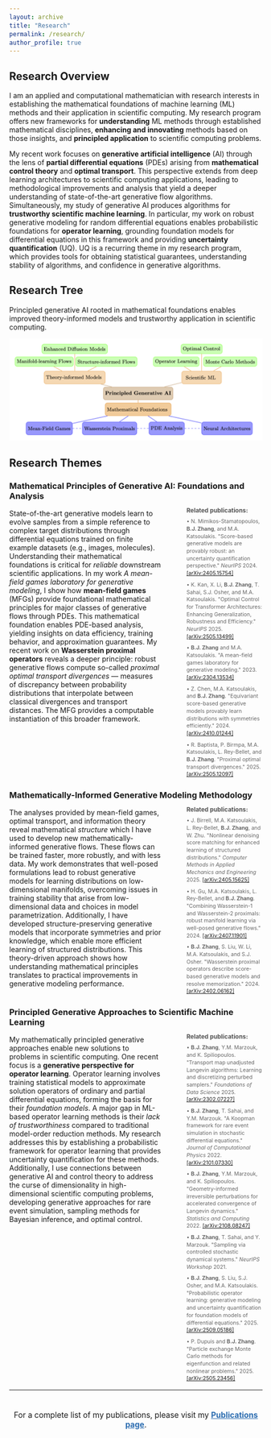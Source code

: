 ```yaml
---
layout: archive
title: "Research"
permalink: /research/
author_profile: true
---
```


<style>
  area {
    cursor: pointer;
  }
</style>

## Research Overview

I am an applied and computational mathematician with research interests in establishing the mathematical foundations of machine learning (ML) methods and their application in scientific computing. My research program offers new frameworks for **understanding** ML methods through established mathematical disciplines, **enhancing and innovating** methods based on those insights, and **principled application** to scientific computing problems.

My recent work focuses on **generative artificial intelligence** (AI) through the lens of **partial differential equations** (PDEs) arising from **mathematical control theory** and **optimal transport**. This perspective extends from deep learning architectures to scientific computing applications, leading to methodological improvements and analysis that yield a deeper understanding of state-of-the-art generative flow algorithms. Simultaneously, my study of generative AI produces algorithms for **trustworthy scientific machine learning**. In particular, my work on robust generative modeling for random differential equations enables probabilistic foundations for **operator learning**, grounding foundation models for differential equations in this framework and providing **uncertainty quantification** (UQ). UQ is a recurring theme in my research program, which provides tools for obtaining statistical guarantees, understanding stability of algorithms, and confidence in generative algorithms.

## Research Tree

Principled generative AI rooted in mathematical foundations enables improved theory-informed models and trustworthy application in scientific computing.

<img src="/images/tree_website.png" alt="Research Tree" usemap="#research-tree" style="max-width: 100%; height: auto;">

<map name="research-tree">
  <area shape="rect" coords="580,295,1020,380" alt="Principled Generative AI">

  <area shape="rect" coords="590,395,980,490" alt="Mathematical Foundations">
  <area shape="rect" coords="100,515,390,595" alt="Mean-Field Games">
  <area shape="rect" coords="450,515,790,595" alt="Wasserstein Proximals">
  <area shape="rect" coords="860,515,1085,595" alt="PDE Analysis">
  <area shape="rect" coords="1190,515,1490,595" alt="Neural Architectures">

  <area shape="rect" coords="220,195,600,285" alt="Theory-informed Models">
  <area shape="rect" coords="35,110,400,190" alt="Manifold-learning Flows">
  <area shape="rect" coords="420,110,790,190" alt="Structure-informed Flows">
  <area shape="rect" coords="200,30,610,110" alt="Enhanced Diffusion Models">

  <area shape="rect" coords="1065,195,1325,285" alt="Scientific ML">
  <area shape="rect" coords="890,110,1200,190" alt="Operator Learning">
  <area shape="rect" coords="1210,110,1520,190" alt="Monte Carlo Methods">
  <area shape="rect" coords="1060,30,1320,110" alt="Optimal Control">
</map>

## Research Themes

### Mathematical Principles of Generative AI: Foundations and Analysis

<div style="display: flex; gap: 30px; align-items: flex-start;">
<div style="flex: 2;">
State-of-the-art generative models learn to evolve samples from a simple reference to complex target distributions through differential equations trained on finite example datasets (e.g., images, molecules). Understanding their mathematical foundations is critical for <em>reliable</em> downstream scientific applications. In my work <em>A mean-field games laboratory for generative modeling</em>, I show how <strong>mean-field games</strong> (MFGs) provide foundational mathematical principles for major classes of generative flows through PDEs. This mathematical foundation enables PDE-based analysis, yielding insights on data efficiency, training behavior, and approximation guarantees. My recent work on <strong>Wasserstein proximal operators</strong> reveals a deeper principle: robust generative flows compute so-called <em>proximal optimal transport divergences</em> — measures of discrepancy between probability distributions that interpolate between classical divergences and transport distances. The MFG provides a computable instantiation of this broader framework.
</div>
<div style="flex: 1; padding-left: 20px;">
<p style="font-size: 0.85em; color: #555; margin-top: -5px; margin-bottom: 8px;"><strong>Related publications:</strong></p>
<ul style="font-size: 0.75em; line-height: 1.4; list-style: none; padding: 0; margin: 0; color: #666;">
<li style="margin-bottom: 8px;">• N. Mimikos-Stamatopoulos, <strong>B.J. Zhang</strong>, and M.A. Katsoulakis. "Score-based generative models are provably robust: an uncertainty quantification perspective." <em>NeurIPS</em> 2024. <a href="https://arxiv.org/abs/2405.15754" target="_blank">[arXiv:2405.15754]</a></li>
<li style="margin-bottom: 8px;">• K. Kan, X. Li, <strong>B.J. Zhang</strong>, T. Sahai, S.J. Osher, and M.A. Katsoulakis. "Optimal Control for Transformer Architectures: Enhancing Generalization, Robustness and Efficiency." <em>NeurIPS</em> 2025. <a href="https://arxiv.org/abs/2505.13499" target="_blank">[arXiv:2505.13499]</a></li>
<li style="margin-bottom: 8px;">• <strong>B.J. Zhang</strong> and M.A. Katsoulakis. "A mean-field games laboratory for generative modeling." 2023. <a href="https://arxiv.org/abs/2304.13534" target="_blank">[arXiv:2304.13534]</a></li>
<li style="margin-bottom: 8px;">• Z. Chen, M.A. Katsoulakis, and <strong>B.J. Zhang</strong>. "Equivariant score-based generative models provably learn distributions with symmetries efficiently." 2024. <a href="https://arxiv.org/abs/2410.01244" target="_blank">[arXiv:2410.01244]</a></li>
<li>• R. Baptista, P. Birmpa, M.A. Katsoulakis, L. Rey-Bellet, and <strong>B.J. Zhang</strong>. "Proximal optimal transport divergences." 2025. <a href="https://arxiv.org/abs/2505.12097" target="_blank">[arXiv:2505.12097]</a></li>
</ul>
</div>
</div>

### Mathematically-Informed Generative Modeling Methodology

<div style="display: flex; gap: 30px; align-items: flex-start;">
<div style="flex: 2;">
The analyses provided by mean-field games, optimal transport, and information theory reveal mathematical <em>structure</em> which I have used to develop new mathematically-informed generative flows. These flows can be trained faster, more robustly, and with less data. My work demonstrates that well-posed formulations lead to robust generative models for learning distributions on low-dimensional manifolds, overcoming issues in training stability that arise from low-dimensional data and choices in model parametrization. Additionally, I have developed structure-preserving generative models that incorporate symmetries and prior knowledge, which enable more efficient learning of structured distributions. This theory-driven approach shows how understanding mathematical principles translates to practical improvements in generative modeling performance.
</div>
<div style="flex: 1; padding-left: 20px;">
<p style="font-size: 0.85em; color: #555; margin-top: -5px; margin-bottom: 8px;"><strong>Related publications:</strong></p>
<ul style="font-size: 0.75em; line-height: 1.4; list-style: none; padding: 0; margin: 0; color: #666;">
<li style="margin-bottom: 8px;">• J. Birrell, M.A. Katsoulakis, L. Rey-Bellet, <strong>B.J. Zhang</strong>, and W. Zhu. "Nonlinear denoising score matching for enhanced learning of structured distributions." <em>Computer Methods in Applied Mechanics and Engineering</em> 2025. <a href="https://arxiv.org/abs/2405.15625" target="_blank">[arXiv:2405.15625]</a></li>
<li style="margin-bottom: 8px;">• H. Gu, M.A. Katsoulakis, L. Rey-Bellet, and <strong>B.J. Zhang</strong>. "Combining Wasserstein-1 and Wasserstein-2 proximals: robust manifold learning via well-posed generative flows." 2024. <a href="https://arxiv.org/abs/2407.11901" target="_blank">[arXiv:2407.11901]</a></li>
<li>• <strong>B.J. Zhang</strong>, S. Liu, W. Li, M.A. Katsoulakis, and S.J. Osher. "Wasserstein proximal operators describe score-based generative models and resolve memorization." 2024. <a href="https://arxiv.org/abs/2402.06162" target="_blank">[arXiv:2402.06162]</a></li>
</ul>
</div>
</div>

### Principled Generative Approaches to Scientific Machine Learning

<div style="display: flex; gap: 30px; align-items: flex-start;">
<div style="flex: 2;">
My mathematically principled generative approaches enable new solutions to problems in scientific computing. One recent focus is a <strong>generative perspective for operator learning</strong>. Operator learning involves training statistical models to approximate solution operators of ordinary and partial differential equations, forming the basis for their <em>foundation models</em>. A major gap in ML-based operator learning methods is their <em>lack of trustworthiness</em> compared to traditional model-order reduction methods. My research addresses this by establishing a probabilistic framework for operator learning that provides uncertainty quantification for these methods. Additionally, I use connections between generative AI and control theory to address the curse of dimensionality in high-dimensional scientific computing problems, developing generative approaches for rare event simulation, sampling methods for Bayesian inference, and optimal control.
</div>
<div style="flex: 1; padding-left: 20px;">
<p style="font-size: 0.85em; color: #555; margin-top: -5px; margin-bottom: 8px;"><strong>Related publications:</strong></p>
<ul style="font-size: 0.75em; line-height: 1.4; list-style: none; padding: 0; margin: 0; color: #666;">
<li style="margin-bottom: 8px;">• <strong>B.J. Zhang</strong>, Y.M. Marzouk, and K. Spiliopoulos. "Transport map unadjusted Langevin algorithms: Learning and discretizing perturbed samplers." <em>Foundations of Data Science</em> 2025. <a href="https://arxiv.org/abs/2302.07227" target="_blank">[arXiv:2302.07227]</a></li>
<li style="margin-bottom: 8px;">• <strong>B.J. Zhang</strong>, T. Sahai, and Y.M. Marzouk. "A Koopman framework for rare event simulation in stochastic differential equations." <em>Journal of Computational Physics</em> 2022. <a href="https://arxiv.org/abs/2101.07330" target="_blank">[arXiv:2101.07330]</a></li>
<li style="margin-bottom: 8px;">• <strong>B.J. Zhang</strong>, Y.M. Marzouk, and K. Spiliopoulos. "Geometry-informed irreversible perturbations for accelerated convergence of Langevin dynamics." <em>Statistics and Computing</em> 2022. <a href="https://arxiv.org/abs/2108.08247" target="_blank">[arXiv:2108.08247]</a></li>
<li style="margin-bottom: 8px;">• <strong>B.J. Zhang</strong>, T. Sahai, and Y. Marzouk. "Sampling via controlled stochastic dynamical systems." <em>NeurIPS Workshop</em> 2021.</li>
<li style="margin-bottom: 8px;">• <strong>B.J. Zhang</strong>, S. Liu, S.J. Osher, and M.A. Katsoulakis. "Probabilistic operator learning: generative modeling and uncertainty quantification for foundation models of differential equations." 2025. <a href="https://arxiv.org/abs/2509.05186" target="_blank">[arXiv:2509.05186]</a></li>
<li>• P. Dupuis and <strong>B.J. Zhang</strong>. "Particle exchange Monte Carlo methods for eigenfunction and related nonlinear problems." 2025. <a href="https://arxiv.org/abs/2505.23456" target="_blank">[arXiv:2505.23456]</a></li>
</ul>
</div>
</div>


---

<div style="text-align: center; margin-top: 40px;">
<p style="font-size: 1.1em;">For a complete list of my publications, please visit my <a href="/publications/" style="color: #2b6cb0; font-weight: bold;">Publications page</a>.</p>
</div>